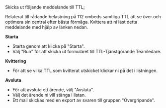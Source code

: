 Skicka ut följande meddelande till TTL;

Relaterat till rådande belastning på 112 ombeds samtliga TTL att se över och optimera sin central efter bästa förmåga.
Kvittera att ni läst detta meddelande med hjälp av länken nedan.

**Starta**

* Starta genom att klicka på "Starta".
* Välj "Run" för att skicka ut formuläret till TTL-Tjänstgörande Teamledare.

**Kvittering**

* För att se vilka TTL som kvitterat utskicket klickar ni på det i listningen.

**Avsluta**

* För att avsluta ett ärende, välj "Avsluta".
* Välj det ärende ni vill stänga i listan.
* Ett mail skickas med en export av svaren till gruppen "Övergripande".
